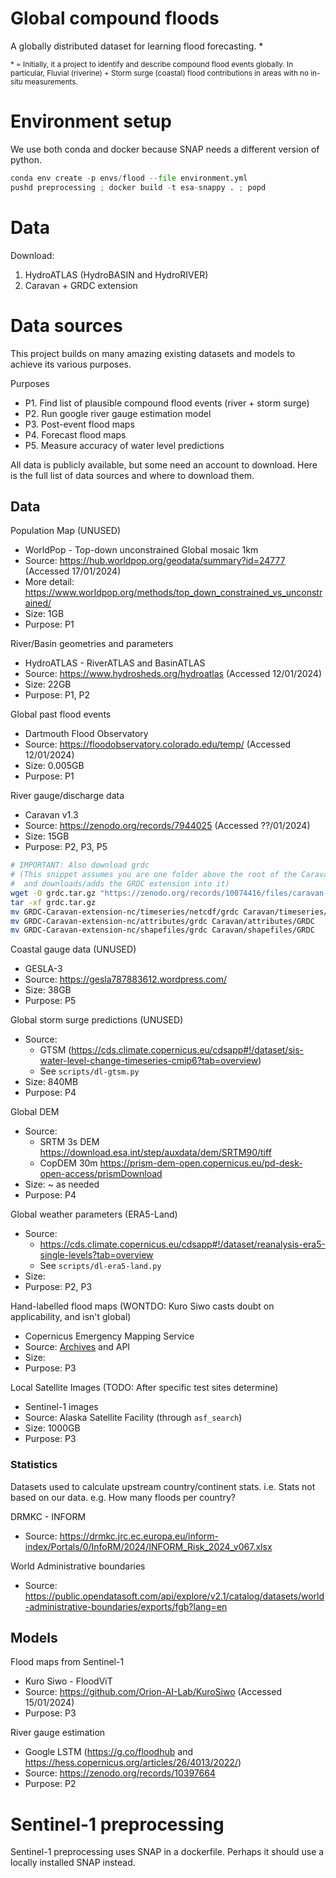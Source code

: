 # Global compound floods

A globally distributed dataset for learning flood forecasting. *

<sub>* = Initially, it a project to identify and describe compound flood events globally. In particular, Fluvial (riverine) + Storm surge (coastal) flood contributions in areas with no in-situ measurements.</sub>

# Environment setup

We use both conda and docker because SNAP needs a different version of python.

```python
conda env create -p envs/flood --file environment.yml
pushd preprocessing ; docker build -t esa-snappy . ; popd
```

# Data

Download:

1. HydroATLAS (HydroBASIN and HydroRIVER)
2. Caravan + GRDC extension

# Data sources

This project builds on many amazing existing datasets and models to achieve its various purposes.

Purposes
* P1. Find list of plausible compound flood events (river + storm surge)
* P2. Run google river gauge estimation model
* P3. Post-event flood maps
* P4. Forecast flood maps
* P5. Measure accuracy of water level predictions

All data is publicly available, but some need an account to download. Here is the full list of data sources and where to download them.

## Data

Population Map (UNUSED)
* WorldPop - Top-down unconstrained Global mosaic 1km
* Source: https://hub.worldpop.org/geodata/summary?id=24777 (Accessed 17/01/2024)
* More detail: https://www.worldpop.org/methods/top_down_constrained_vs_unconstrained/
* Size: 1GB
* Purpose: P1

River/Basin geometries and parameters
* HydroATLAS - RiverATLAS and BasinATLAS
* Source: https://www.hydrosheds.org/hydroatlas (Accessed 12/01/2024)
* Size: 22GB
* Purpose: P1, P2

Global past flood events
* Dartmouth Flood Observatory
* Source: https://floodobservatory.colorado.edu/temp/ (Accessed 12/01/2024)
* Size: 0.005GB
* Purpose: P1

River gauge/discharge data
* Caravan v1.3
* Source: https://zenodo.org/records/7944025 (Accessed ??/01/2024)
* Size: 15GB
* Purpose: P2, P3, P5
```bash
# IMPORTANT: Also download grdc
# (This snippet assumes you are one folder above the root of the Caravan dataset,
#  and downloads/adds the GRDC extension into it)
wget -O grdc.tar.gz "https://zenodo.org/records/10074416/files/caravan-grdc-extension-nc.tar.gz?download=1"
tar -xf grdc.tar.gz
mv GRDC-Caravan-extension-nc/timeseries/netcdf/grdc Caravan/timeseries/netcdf/GRDC
mv GRDC-Caravan-extension-nc/attributes/grdc Caravan/attributes/GRDC
mv GRDC-Caravan-extension-nc/shapefiles/grdc Caravan/shapefiles/GRDC
```

Coastal gauge data (UNUSED)
* GESLA-3
* Source: https://gesla787883612.wordpress.com/
* Size: 38GB
* Purpose: P5

Global storm surge predictions (UNUSED)
* Source:
    - GTSM (https://cds.climate.copernicus.eu/cdsapp#!/dataset/sis-water-level-change-timeseries-cmip6?tab=overview)
    - See `scripts/dl-gtsm.py`
* Size: 840MB
* Purpose: P4

Global DEM
* Source:
    - SRTM 3s DEM https://download.esa.int/step/auxdata/dem/SRTM90/tiff
    - CopDEM 30m https://prism-dem-open.copernicus.eu/pd-desk-open-access/prismDownload
* Size: ~ as needed
* Purpose: P4

Global weather parameters (ERA5-Land)
* Source:
    - https://cds.climate.copernicus.eu/cdsapp#!/dataset/reanalysis-era5-single-levels?tab=overview
    - See `scripts/dl-era5-land.py`
* Size:
* Purpose: P2, P3

Hand-labelled flood maps (WONTDO: Kuro Siwo casts doubt on applicability, and isn't global)
* Copernicus Emergency Mapping Service
* Source: [Archives][5] and API
* Size:
* Purpose: P3

Local Satellite Images (TODO: After specific test sites determine)
* Sentinel-1 images
* Source: Alaska Satellite Facility (through `asf_search`)
* Size: 1000GB
* Purpose: P3

### Statistics

Datasets used to calculate upstream country/continent stats. i.e. Stats not based on our data. e.g. How many floods per country?

DRMKC - INFORM
* Source: https://drmkc.jrc.ec.europa.eu/inform-index/Portals/0/InfoRM/2024/INFORM_Risk_2024_v067.xlsx

World Administrative boundaries
* Source: https://public.opendatasoft.com/api/explore/v2.1/catalog/datasets/world-administrative-boundaries/exports/fgb?lang=en

## Models
Flood maps from Sentinel-1
* Kuro Siwo - FloodViT
* Source: https://github.com/Orion-AI-Lab/KuroSiwo (Accessed 15/01/2024)
* Purpose: P3

River gauge estimation
* Google LSTM (https://g.co/floodhub and https://hess.copernicus.org/articles/26/4013/2022/)
* Source: https://zenodo.org/records/10397664
* Purpose: P2


# Sentinel-1 preprocessing

Sentinel-1 preprocessing uses SNAP in a dockerfile. Perhaps it should use a locally installed SNAP instead.

[1]: https://g.co/floodhub
[2]: https://hess.copernicus.org/articles/26/4013/2022/
[3]: https://journals.ametsoc.org/view/journals/clim/34/20/JCLI-D-21-0050.1.xml
[4]: https://github.com/Orion-AI-Lab/KuroSiwo
[5]: https://emergency.copernicus.eu/mapping/list-of-activations-rapid
